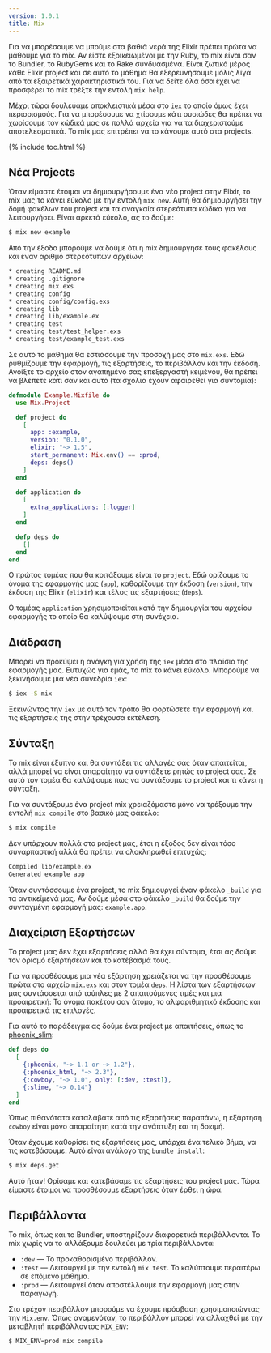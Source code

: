 ```yaml
---
version: 1.0.1
title: Mix
---
```


Για να μπορέσουμε να μπούμε στα βαθιά νερά της Elixir πρέπει πρώτα να μάθουμε για το mix.  Αν είστε εξοικειωμένοι με την Ruby, το mix είναι σαν το Bundler, το RubyGems και το Rake συνδυασμένα.  Είναι ζωτικό μέρος κάθε Elixir project και σε αυτό το μάθημα θα εξερευνήσουμε μόλις λίγα από τα εξαιρετικά χαρακτηριστικά του.  Για να δείτε όλα όσα έχει να προσφέρει το mix τρέξτε την εντολή `mix help`.

Μέχρι τώρα δουλεύαμε αποκλειστικά μέσα στο `iex` το οποίο όμως έχει περιορισμούς.  Για να μπορέσουμε να χτίσουμε κάτι ουσιώδες θα πρέπει να χωρίσουμε τον κώδικά μας σε πολλά αρχεία για να τα διαχεριστούμε αποτελεσματικά.  Το mix μας επιτρέπει να το κάνουμε αυτό στα projects.

{% include toc.html %}

## Νέα Projects

Όταν είμαστε έτοιμοι να δημιουργήσουμε ένα νέο project στην Elixir, το mix μας το κάνει εύκολο με την εντολή `mix new`.  Αυτή θα δημιουργήσει την δομή φακέλων του project και τα αναγκαία στερεότυπα κώδικα για να λειτουργήσει.  Είναι αρκετά εύκολο, ας το δούμε:

```bash
$ mix new example
```

Από την έξοδο μπορούμε να δούμε ότι η mix δημιούργησε τους φακέλους και έναν αριθμό στερεότυπων αρχείων:

```bash
* creating README.md
* creating .gitignore
* creating mix.exs
* creating config
* creating config/config.exs
* creating lib
* creating lib/example.ex
* creating test
* creating test/test_helper.exs
* creating test/example_test.exs
```

Σε αυτό το μάθημα θα εστιάσουμε την προσοχή μας στο `mix.exs`.  Εδώ ρυθμίζουμε την εφαρμογή, τις εξαρτήσεις, το περιβάλλον και την έκδοση.  Ανοίξτε το αρχείο στον αγαπημένο σας επεξεργαστή κειμένου, θα πρέπει να βλέπετε κάτι σαν και αυτό (τα σχόλια έχουν αφαιρεθεί για συντομία):

```elixir
defmodule Example.Mixfile do
  use Mix.Project

  def project do
    [
      app: :example,
      version: "0.1.0",
      elixir: "~> 1.5",
      start_permanent: Mix.env() == :prod,
      deps: deps()
    ]
  end

  def application do
    [
      extra_applications: [:logger]
    ]
  end

  defp deps do
    []
  end
end
```

Ο πρώτος τομέας που θα κοιτάξουμε είναι το `project`.  Εδώ ορίζουμε το όνομα της εφαρμογής μας (`app`), καθορίζουμε την έκδοση (`version`), την έκδοση της Elixir (`elixir`) και τέλος τις εξαρτήσεις (`deps`).

Ο τομέας `application` χρησιμοποιείται κατά την δημιουργία του αρχείου εφαρμογής το οποίο θα καλύψουμε στη συνέχεια.

## Διάδραση

Μπορεί να προκύψει η ανάγκη για χρήση της `iex` μέσα στο πλαίσιο της εφαρμογής μας.  Ευτυχώς για εμάς, το mix το κάνει εύκολο.  Μπορούμε να ξεκινήσουμε μια νέα συνεδρία `iex`:

```bash
$ iex -S mix
```

Ξεκινώντας την `iex` με αυτό τον τρόπο θα φορτώσετε την εφαρμογή και τις εξαρτήσεις της στην τρέχουσα εκτέλεση.

## Σύνταξη

Το mix είναι έξυπνο και θα συντάξει τις αλλαγές σας όταν απαιτείται, αλλά μπορεί να είναι απαραίτητο να συντάξετε ρητώς το project σας.  Σε αυτό τον τομέα θα καλύψουμε πως να συντάξουμε το project και τι κάνει η σύνταξη.

Για να συντάξουμε ένα project mix χρειαζόμαστε μόνο να τρέξουμε την εντολή `mix compile` στο βασικό μας φάκελο:

```bash
$ mix compile
```

Δεν υπάρχουν πολλά στο project μας, έτσι η έξοδος δεν είναι τόσο συναρπαστική αλλά θα πρέπει να ολοκληρωθεί επιτυχώς:

```bash
Compiled lib/example.ex
Generated example app
```

Όταν συντάσσουμε ένα project, το mix δημιουργεί έναν φάκελο `_build` για τα αντικείμενά μας.  Αν δούμε μέσα στο φάκελο `_build` θα δούμε την συνταγμένη εφαρμογή μας: `example.app`.

## Διαχείριση Εξαρτήσεων

Το project μας δεν έχει εξαρτήσεις αλλά θα έχει σύντομα, έτσι ας δούμε τον ορισμό εξαρτήσεων και το κατέβασμά τους.

Για να προσθέσουμε μια νέα εξάρτηση χρειάζεται να την προσθέσουμε πρώτα στο αρχείο `mix.exs` και στον τομέα `deps`.  Η λίστα των εξαρτήσεων μας συντάσσεται από τούπλες με 2 απαιτούμενες τιμές και μια προαιρετική: Το όνομα πακέτου σαν άτομο, το αλφαριθμητικό έκδοσης και προαιρετικά τις επιλογές.

Για αυτό το παράδειγμα ας δούμε ένα project με απαιτήσεις, όπως το [phoenix_slim](https://github.com/doomspork/phoenix_slim):

```elixir
def deps do
  [
    {:phoenix, "~> 1.1 or ~> 1.2"},
    {:phoenix_html, "~> 2.3"},
    {:cowboy, "~> 1.0", only: [:dev, :test]},
    {:slime, "~> 0.14"}
  ]
end
```

Όπως πιθανότατα καταλάβατε από τις εξαρτήσεις παραπάνω, η εξάρτηση `cowboy` είναι μόνο απαραίτητη κατά την ανάπτυξη και τη δοκιμή.

Όταν έχουμε καθορίσει τις εξαρτήσεις μας, υπάρχει ένα τελικό βήμα, να τις κατεβάσουμε.  Αυτό είναι ανάλογο της `bundle install`:

```bash
$ mix deps.get
```

Αυτό ήταν!  Ορίσαμε και κατεβάσαμε τις εξαρτήσεις του project μας.  Τώρα είμαστε έτοιμοι να προσθέσουμε εξαρτήσεις όταν έρθει η ώρα.

## Περιβάλλοντα

Το mix, όπως και το Bundler, υποστηρίζουν διαφορετικά περιβάλλοντα.  Το mix χωρίς να το αλλάξουμε δουλεύει με τρία περιβάλλοντα:

+ `:dev` — Το προκαθορισμένο περιβάλλον.
+ `:test` — Λειτουργεί με την εντολή `mix test`.  Το καλύπτουμε περαιτέρω σε επόμενο μάθημα.
+ `:prod` — Λειτουργεί όταν αποστέλλουμε την εφαρμογή μας στην παραγωγή.

Στο τρέχον περιβάλλον μπορούμε να έχουμε πρόσβαση χρησιμοποιώντας την `Mix.env`.  Όπως αναμενόταν, το περιβάλλον μπορεί να αλλαχθεί με την μεταβλητή περιβάλλοντος `MIX_ENV`:

```bash
$ MIX_ENV=prod mix compile
```
